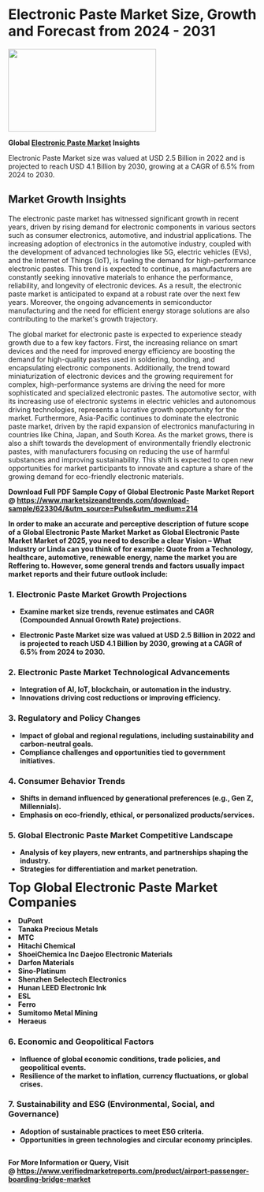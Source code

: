 <H1>Electronic Paste Market Size, Growth and Forecast from 2024 - 2031</H1><img class="aligncenter size-medium wp-image-584254" src="https://thirdeyenews.in/wp-content/uploads/2024/09/Global-Market-Research-300x168.jpeg" alt="" width="300" height="168" /><p><strong>Global&nbsp;<a href="https://www.marketsizeandtrends.com/download-sample/623304/&amp;utm_source=Pulse&amp;utm_medium=214">Electronic Paste Market</a> Insights</strong></p><p>Electronic Paste Market size was valued at USD 2.5 Billion in 2022 and is projected to reach USD 4.1 Billion by 2030, growing at a CAGR of 6.5% from 2024 to 2030.</p><p><h2>Market Growth Insights</h2> <p>The electronic paste market has witnessed significant growth in recent years, driven by rising demand for electronic components in various sectors such as consumer electronics, automotive, and industrial applications. The increasing adoption of electronics in the automotive industry, coupled with the development of advanced technologies like 5G, electric vehicles (EVs), and the Internet of Things (IoT), is fueling the demand for high-performance electronic pastes. This trend is expected to continue, as manufacturers are constantly seeking innovative materials to enhance the performance, reliability, and longevity of electronic devices. As a result, the electronic paste market is anticipated to expand at a robust rate over the next few years. Moreover, the ongoing advancements in semiconductor manufacturing and the need for efficient energy storage solutions are also contributing to the market's growth trajectory.</p> <p><strong></strong></p> <p>The global market for electronic paste is expected to experience steady growth due to a few key factors. First, the increasing reliance on smart devices and the need for improved energy efficiency are boosting the demand for high-quality pastes used in soldering, bonding, and encapsulating electronic components. Additionally, the trend toward miniaturization of electronic devices and the growing requirement for complex, high-performance systems are driving the need for more sophisticated and specialized electronic pastes. The automotive sector, with its increasing use of electronic systems in electric vehicles and autonomous driving technologies, represents a lucrative growth opportunity for the market. Furthermore, Asia-Pacific continues to dominate the electronic paste market, driven by the rapid expansion of electronics manufacturing in countries like China, Japan, and South Korea. As the market grows, there is also a shift towards the development of environmentally friendly electronic pastes, with manufacturers focusing on reducing the use of harmful substances and improving sustainability. This shift is expected to open new opportunities for market participants to innovate and capture a share of the growing demand for eco-friendly electronic materials. <p><strong></p><p><span class=""><strong>Download Full PDF Sample Copy of Global Electronic Paste Market Report</strong> @ <a href="https://www.marketsizeandtrends.com/download-sample/623304/&amp;utm_source=Pulse&amp;utm_medium=214" target="_blank">https://www.marketsizeandtrends.com/download-sample/623304/&amp;utm_source=Pulse&amp;utm_medium=214</a></span></p><p>In order to make an accurate and perceptive description of future scope of a Global&nbsp;Electronic Paste Market Market as Global&nbsp;Electronic Paste Market Market of 2025, you need to describe a clear Vision &ndash; What Industry or Linda can you think of for example: Quote from a Technology, healthcare, automotive, renewable energy, name the market you are Reffering to. However, some general trends and factors usually impact market reports and their future outlook include:</p><h3>1.&nbsp;<strong>Electronic Paste Market Growth Projections</strong></h3><ul><li>Examine market size trends, revenue estimates and CAGR (Compounded Annual Growth Rate) projections.</li><li><p>Electronic Paste Market size was valued at USD 2.5 Billion in 2022 and is projected to reach USD 4.1 Billion by 2030, growing at a CAGR of 6.5% from 2024 to 2030.</p></li></ul><h3>2.&nbsp;<strong>Electronic Paste Market Technological Advancements</strong></h3><ul><li>Integration of AI, IoT, blockchain, or automation in the industry.</li><li>Innovations driving cost reductions or improving efficiency.</li></ul><h3>3.&nbsp;<strong>Regulatory and Policy Changes</strong></h3><ul><li>Impact of global and regional regulations, including sustainability and carbon-neutral goals.</li><li>Compliance challenges and opportunities tied to government initiatives.</li></ul><h3>4.&nbsp;<strong>Consumer Behavior Trends</strong></h3><ul><li>Shifts in demand influenced by generational preferences (e.g., Gen Z, Millennials).</li><li>Emphasis on eco-friendly, ethical, or personalized products/services.</li></ul><h3>5.&nbsp;<strong>Global Electronic Paste Market Competitive Landscape</strong></h3><ul><li>Analysis of key players, new entrants, and partnerships shaping the industry.</li><li>Strategies for differentiation and market penetration.</li></ul><p data-pm-slice="1 1 []"><span style="color: inherit; font-family: inherit; font-size: 25px;">Top Global Electronic Paste Market Companies</span></p><div class="" data-test-id=""><p><li>DuPont</li><li> Tanaka Precious Metals</li><li> MTC</li><li> Hitachi Chemical</li><li> ShoeiChemica Inc Daejoo Electronic Materials</li><li> Darfon Materials</li><li> Sino-Platinum</li><li> Shenzhen Selectech Electronics</li><li> Hunan LEED Electronic Ink</li><li> ESL</li><li> Ferro</li><li> Sumitomo Metal Mining</li><li> Heraeus</li></p></div><h3>6.&nbsp;<strong>Economic and Geopolitical Factors</strong></h3><ul><li>Influence of global economic conditions, trade policies, and geopolitical events.</li><li>Resilience of the market to inflation, currency fluctuations, or global crises.</li></ul><h3>7.&nbsp;<strong>Sustainability and ESG (Environmental, Social, and Governance)</strong></h3><ul><li>Adoption of sustainable practices to meet ESG criteria.</li><li>Opportunities in green technologies and circular economy principles.</li></ul><h2><strong style="font-size: 14px;">For More Information or Query, Visit @&nbsp;</strong><a style="background-color: #ffffff; font-size: 14px;" href="https://www.marketsizeandtrends.com/report/electronic-paste-market/" target="_blank">https://www.verifiedmarketreports.com/product/airport-passenger-boarding-bridge-market</a></h2>
